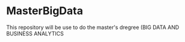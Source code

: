 # MasterBigData
This repository will be use to do the master's dregree (BIG DATA AND BUSINESS ANALYTICS
